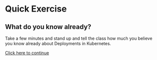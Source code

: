# Quick Exercise

## What do you know already?

Take a few minutes and stand up and tell the class how much you believe
you know already about Deployments in Kubernetes.

[Click here to continue](../README.md)
